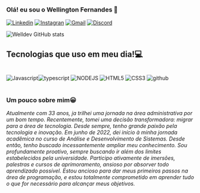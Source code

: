 ### Olá! eu sou o Wellington Fernandes 🙋

[![Linkedin](https://img.shields.io/badge/LinkedIn-0077B5?style=for-the-badge&logo=linkedin&logoColor=white/)](https://www.linkedin.com/in/wellington-da-c-fernandes-111202263/)
[![Instagran](https://img.shields.io/badge/Instagram-E4405F?style=for-the-badge&logo=instagram&logoColor=white)](https://www.instagram.com/wellfernandes.dev/)
[![Gmail](https://img.shields.io/badge/Gmail-D14836?style=for-the-badge&logo=gmail&logoColor=white)](mailto:wellfernandes.dev@gmail.com)
[![Discord](https://img.shields.io/badge/Discord-7289DA?style=for-the-badge&logo=discord&logoColor=white)](https://discord.com/users/491739014974668810)


![Welldev GitHub stats](https://github-readme-stats.vercel.app/api?username=wellfernandesdev&show_icons=true&theme=tokyonight)

## Tecnologias que uso em meu dia!💻
<div style= "display: inline_block"><br>
<img ali="center" alt= "Javascript" src="https://img.shields.io/badge/JavaScript-F7DF1E?style=for-the-badge&logo=javascript&logoColor=black"><img ali="center" alt= "typescript" src="https://img.shields.io/badge/TypeScript-007ACC?style=for-the-badge&logo=typescript&logoColor=white">
<img ali="center" alt= "NODEJS" src="https://img.shields.io/badge/Node.js-43853D?style=for-the-badge&logo=node.js&logoColor=white">
<img ali="center" alt= "HTML5" src="https://img.shields.io/badge/HTML5-E34F26?style=for-the-badge&logo=html5&logoColor=whit">
<img ali="center" alt= "CSS3" src="https://img.shields.io/badge/CSS3-1572B6?style=for-the-badge&logo=css3&logoColor=white">
<img ali="center" alt= "github" src="https://img.shields.io/badge/GitHub-100000?style=for-the-badge&logo=github&logoColor=white">
</div><br>

### Um pouco sobre mim😀

<article style="italic">
<i>Atualmente com 33 anos, ja trilhei uma jornada na área administrativa por um bom tempo. Recentemente, tomei uma decisão transformadora: migrar para a área de tecnologia. Desde sempre, tenho grande paixão pela tecnologia e inovação. Em junho de 2022, dei início à minha jornada acadêmica no curso de Análise e Desenvolvimento de Sistemas. Desde então, tenho buscado incessantemente ampliar meu conhecimento. Sou profundamente proativo, sempre buscando ir além dos limites estabelecidos pela universidade. Participo ativamente de imersões, palestras e cursos de aprimoramento, ansioso por absorver todo aprendizado possível. Estou ancioso para dar meus primeiros passos na área de programação, e estou totalmente comprometido em aprender tudo o que for necessário para alcançar meus objetivos.</i>
</article>


